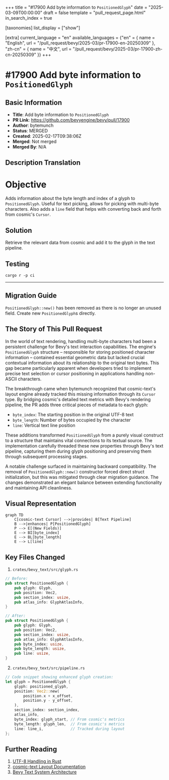+++
title = "#17900 Add byte information to `PositionedGlyph`"
date = "2025-03-09T00:00:00"
draft = false
template = "pull_request_page.html"
in_search_index = true

[taxonomies]
list_display = ["show"]

[extra]
current_language = "en"
available_languages = {"en" = { name = "English", url = "/pull_request/bevy/2025-03/pr-17900-en-20250309" }, "zh-cn" = { name = "中文", url = "/pull_request/bevy/2025-03/pr-17900-zh-cn-20250309" }}
+++

# #17900 Add byte information to `PositionedGlyph`

## Basic Information
- **Title**: Add byte information to `PositionedGlyph`
- **PR Link**: https://github.com/bevyengine/bevy/pull/17900
- **Author**: bytemunch
- **Status**: MERGED
- **Created**: 2025-02-17T09:38:06Z
- **Merged**: Not merged
- **Merged By**: N/A

## Description Translation
# Objective

Adds information about the byte length and index of a glyph to `PositionedGlyph`. Useful for text picking, allows for picking with multi-byte characters. Also adds a `line` field that helps with converting back and forth from cosmic's `Cursor`.

## Solution

Retrieve the relevant data from cosmic and add it to the glyph in the text pipeline.

## Testing

`cargo r -p ci`

---

## Migration Guide

`PositionedGlyph::new()` has been removed as there is no longer an unused field. Create new `PositionedGlyph`s directly.


## The Story of This Pull Request

In the world of text rendering, handling multi-byte characters had been a persistent challenge for Bevy's text interaction capabilities. The engine's `PositionedGlyph` structure – responsible for storing positioned character information – contained essential geometric data but lacked crucial contextual information about its relationship to the original text bytes. This gap became particularly apparent when developers tried to implement precise text selection or cursor positioning in applications handling non-ASCII characters.

The breakthrough came when bytemunch recognized that cosmic-text's layout engine already tracked this missing information through its `Cursor` type. By bridging cosmic's detailed text metrics with Bevy's rendering pipeline, the PR adds three critical pieces of metadata to each glyph:
- `byte_index`: The starting position in the original UTF-8 text
- `byte_length`: Number of bytes occupied by the character
- `line`: Vertical text line position

These additions transformed `PositionedGlyph` from a purely visual construct to a structure that maintains vital connections to its textual source. The implementation carefully threaded these new properties through Bevy's text pipeline, capturing them during glyph positioning and preserving them through subsequent processing stages.

A notable challenge surfaced in maintaining backward compatibility. The removal of `PositionedGlyph::new()` constructor forced direct struct initialization, but this was mitigated through clear migration guidance. The changes demonstrated an elegant balance between extending functionality and maintaining API cleanliness.

## Visual Representation

```mermaid
graph TD
    C[cosmic-text Cursor] -->|provides| B[Text Pipeline]
    B -->|enhances| P[PositionedGlyph]
    P --> E[(New Fields)]
    E --> BI[byte_index]
    E --> BL[byte_length]
    E --> L[line]
```

## Key Files Changed

1. `crates/bevy_text/src/glyph.rs`
```rust
// Before:
pub struct PositionedGlyph {
    pub glyph: Glyph,
    pub position: Vec2,
    pub section_index: usize,
    pub atlas_info: GlyphAtlasInfo,
}

// After:
pub struct PositionedGlyph {
    pub glyph: Glyph,
    pub position: Vec2,
    pub section_index: usize,
    pub atlas_info: GlyphAtlasInfo,
    pub byte_index: usize,
    pub byte_length: usize,
    pub line: usize,
}
```

2. `crates/bevy_text/src/pipeline.rs`
```rust
// Code snippet showing enhanced glyph creation:
let glyph = PositionedGlyph {
    glyph: positioned_glyph,
    position: Vec2::new(
        position.x + x_offset,
        position.y - y_offset,
    ),
    section_index: section_index,
    atlas_info,
    byte_index: glyph_start, // From cosmic's metrics
    byte_length: glyph_len,  // From cosmic's metrics
    line: line_i,            // Tracked during layout
};
```

## Further Reading

1. [UTF-8 Handling in Rust](https://doc.rust-lang.org/std/string/struct.String.html#utf-8)
2. [cosmic-text Layout Documentation](https://docs.rs/cosmic-text/latest/cosmic_text/)
3. [Bevy Text System Architecture](https://bevyengine.org/learn/book/features/text/)